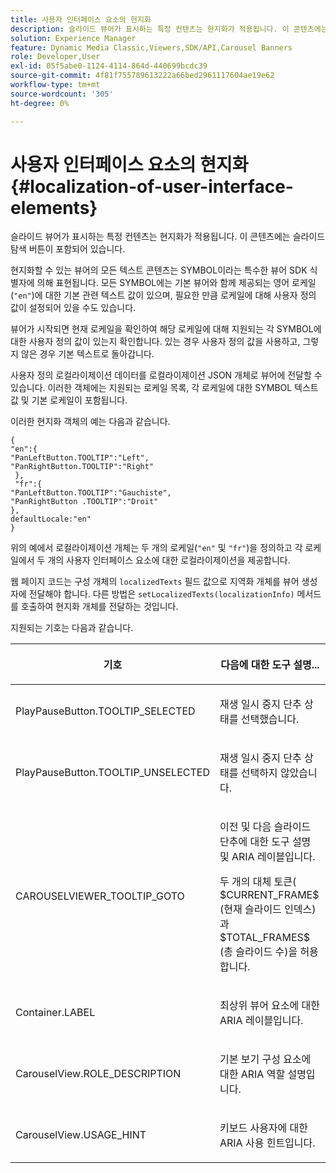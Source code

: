 ```yaml
---
title: 사용자 인터페이스 요소의 현지화
description: 슬라이드 뷰어가 표시하는 특정 컨텐츠는 현지화가 적용됩니다. 이 콘텐츠에는 슬라이드 탐색 버튼이 포함되어 있습니다.
solution: Experience Manager
feature: Dynamic Media Classic,Viewers,SDK/API,Carousel Banners
role: Developer,User
exl-id: 05f5abe0-1124-4114-864d-440699bcdc39
source-git-commit: 4f81f755789613222a66bed2961117604ae19e62
workflow-type: tm+mt
source-wordcount: '305'
ht-degree: 0%

---
```


# 사용자 인터페이스 요소의 현지화{#localization-of-user-interface-elements}

슬라이드 뷰어가 표시하는 특정 컨텐츠는 현지화가 적용됩니다. 이 콘텐츠에는 슬라이드 탐색 버튼이 포함되어 있습니다.

현지화할 수 있는 뷰어의 모든 텍스트 콘텐츠는 SYMBOL이라는 특수한 뷰어 SDK 식별자에 의해 표현됩니다. 모든 SYMBOL에는 기본 뷰어와 함께 제공되는 영어 로케일(`"en"`)에 대한 기본 관련 텍스트 값이 있으며, 필요한 만큼 로케일에 대해 사용자 정의 값이 설정되어 있을 수도 있습니다.

뷰어가 시작되면 현재 로케일을 확인하여 해당 로케일에 대해 지원되는 각 SYMBOL에 대한 사용자 정의 값이 있는지 확인합니다. 있는 경우 사용자 정의 값을 사용하고, 그렇지 않은 경우 기본 텍스트로 돌아갑니다.

사용자 정의 로컬라이제이션 데이터를 로컬라이제이션 JSON 개체로 뷰어에 전달할 수 있습니다. 이러한 객체에는 지원되는 로케일 목록, 각 로케일에 대한 SYMBOL 텍스트 값 및 기본 로케일이 포함됩니다.

이러한 현지화 객체의 예는 다음과 같습니다.

```
{ 
"en":{ 
"PanLeftButton.TOOLTIP":"Left", 
"PanRightButton.TOOLTIP":"Right" 
 }, 
 "fr":{ 
"PanLeftButton.TOOLTIP":"Gauchiste", 
"PanRightButton .TOOLTIP":"Droit" 
}, 
defaultLocale:"en" 
}
```

위의 예에서 로컬라이제이션 개체는 두 개의 로케일(`"en"` 및 `"fr"`)을 정의하고 각 로케일에서 두 개의 사용자 인터페이스 요소에 대한 로컬라이제이션을 제공합니다.

웹 페이지 코드는 구성 개체의 `localizedTexts` 필드 값으로 지역화 개체를 뷰어 생성자에 전달해야 합니다. 다른 방법은 `setLocalizedTexts(localizationInfo)` 메서드를 호출하여 현지화 개체를 전달하는 것입니다.

지원되는 기호는 다음과 같습니다.

<table id="table_58C40353B7244335872350C98DF2CFB3"> 
 <thead> 
  <tr> 
   <th colname="col1" class="entry"> <p>기호 </p> </th> 
   <th colname="col2" class="entry"> <p>다음에 대한 도구 설명... </p> </th> 
  </tr> 
 </thead>
 <tbody> 
  <tr> 
   <td colname="col1"> <p> <span class="codeph"> PlayPauseButton.TOOLTIP_SELECTED </span> </p> </td> 
   <td colname="col2"> <p>재생 일시 중지 단추 상태를 선택했습니다. </p> </td> 
  </tr> 
  <tr> 
   <td colname="col1"> <p> <span class="codeph"> PlayPauseButton.TOOLTIP_UNSELECTED </span> </p> </td> 
   <td colname="col2"> <p>재생 일시 중지 단추 상태를 선택하지 않았습니다. </p> </td> 
  </tr> 
  <tr> 
   <td colname="col1"> <p> <span class="codeph"> CAROUSELVIEWER_TOOLTIP_GOTO </span> </p> </td> 
   <td colname="col2"> <p> 이전 및 다음 슬라이드 단추에 대한 도구 설명 및 ARIA 레이블입니다. </p> <p>두 개의 대체 토큰(<span class="codeph"> $CURRENT_FRAME$ </span>(현재 슬라이드 인덱스)과 <span class="codeph"> $TOTAL_FRAMES$ </span>(총 슬라이드 수)을 허용합니다. </p> </td> 
  </tr> 
  <tr> 
   <td colname="col1"> <p> <span class="codeph"> Container.LABEL </span> </p> </td> 
   <td colname="col2"> <p> 최상위 뷰어 요소에 대한 ARIA 레이블입니다. </p> </td> 
  </tr> 
  <tr> 
   <td colname="col1"> <p> <span class="codeph"> CarouselView.ROLE_DESCRIPTION </span> </p> </td> 
   <td colname="col2"> <p> 기본 보기 구성 요소에 대한 ARIA 역할 설명입니다. </p> </td> 
  </tr> 
  <tr> 
   <td colname="col1"> <p> <span class="codeph"> CarouselView.USAGE_HINT </span> </p> </td> 
   <td colname="col2"> <p> 키보드 사용자에 대한 ARIA 사용 힌트입니다. </p> </td> 
  </tr> 
 </tbody> 
</table>
